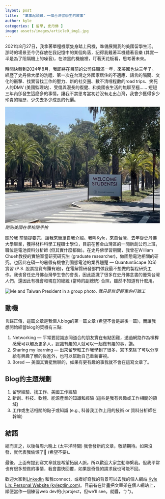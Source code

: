 ```yaml
---
layout: post
title:  "萬事起頭難，一個台灣留學生的故事"
author: kyle
categories: [ 留學, 史丹佛 ]
image: assets/images/article0_img1.jpg
---
```

2021年8月27日，我拿著單程機票隻身踏上飛機，準備展開我的美國留學生活。那時的場景至今仍存放在我記憶中的某個角落，記得我戴著耳機聽著音樂 (其實一半是為了阻隔機上的噪音)，在漆黑的機艙裡，盯著天花板看，思考著未來。

時間快轉到2024年8月，我即將在目前的公司任職滿一年，來美國也快三年了。經歷了史丹佛大學的洗禮、第一次在台灣之外國家居住的不適應、語言的隔閡、文化的衝擊、找實習找工作的壓力、新的社交圈、數不清哩程數的road trips、笑死人的DMV (美國監理站)、受傷與漫長的復健、和美國夜生活的無聊至極…… 短短三年內卻發生這麼多的事情，讓我不禁思考當初若沒有走出台灣，我會少獲得多少珍貴的經歷、少失去多少成長的代價。

<img src="/assets/images/article0_img1.jpg" alt="Me and Taiwan President in a group photo.">
<em class="img_cap">剛到美國在學校隨手拍</em>

關於我
前情提要完，讓我來簡單自我介紹。我叫Kyle，來自台灣，去年從史丹佛大學畢業，獲得材料科學工程碩士學位，目前在舊金山灣區的一間新創公司上班，職位是電池資料分析師 (但其實什麼都做)。在史丹佛學習期間，我曾在William Chueh教授的實驗室當研究研究生 (graduate researcher)，做固態電池相關的研究。也因此在碩一的暑假有機會到固態電池的業界翹楚 — QuantumScape (QS)實習 (P.S. 股票投資有賺有賠)，在電解質研發部門做我最不想做的製程研究工作。我也曾任史丹佛台灣學生會的會長，因此認識了很多在史丹佛念書的優秀台灣人們，還因此有機會和現在的總統 (當時的副總統) 合照，雖然不知道有什麼用。


<img src="/assets/images/article0_img0.jpg" alt="Me and Taiwan President in a group photo.">
<em class="img_cap">我只是無足輕重的打雜工</em>

## 動機
言歸正傳，這篇文章是我個人blog的第一篇文章 (希望不會是最後一篇)，而讓我想開始經營blog的契機有三點:

1. Networking — 平常要認識志同道合的朋友實在有點困難，透過網路作為槓桿感覺可以觸及更多人，認識有趣的人就可以一起做有趣的事，讚。
2. Sharing my learning — 出來留學和工作我學到了很多，寫下來除了可以分享給有興趣了解的後進外，也可以幫助自己重新審視。
3. Bored — 美國其實挺無聊的，如果有更有趣的事我就不會在這寫文章了。

## Blog的主題規劃
1. 留學經驗、找工作、美國工作經驗
2. 新創、科技、軟體、能源產業的知識和經驗 (這些是我有興趣或工作相關的領域)
3. 工作或生活相關的點子或知識 (e.g., 科普我工作上用的技術 or 資料分析師在幹嘛)

## 結語
總而言之，以後每周六晚上 (太平洋時間) 我會發新的文章，敬請期待。如果沒發，就代表我偷懶了🙂 (希望不要)。

最後，上面有提到寫文章就是希望拓展人脈，所以歡迎大家主動聯繫我。但我平常也有很多想做的事情，我會盡快回覆，如果是奇怪的請求我也可能不回。

歡迎大家到<a href="https://www.linkedin.com/in/kyle-ptlin/" target="_blank">LinkedIn</a> 和我connect，或者好奇我的背景可以去我的個人網站 <a href="https://kyleptlin.com" target="_blank">Kyle Lin: Personal Website (kyleptlin.com)</a>。目前有在計畫把文章架在個人網站上，順便當作一個練習web dev的小project，但we’ll see。就醬，ㄅㄅ。